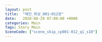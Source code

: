```yaml
---
layout: post
title:  "메인_회상_001~012장"
date:   2020-08-29 07:00:00 +0000
categories: Main
Tags: Story Main
SceneCode: ["scene_skip_cp001-012_q1_s10"]
---
```

